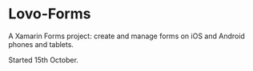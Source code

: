 # Lovo-Forms

A Xamarin Forms project: create and manage forms on iOS and Android phones and tablets.

Started 15th October.
